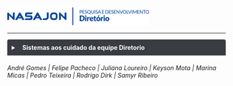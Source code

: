 ![](img/logo_diretorio.png "Logo da equipe Diretório")

---

<details style="margin-bottom:20px;color: white;">
<link rel="stylesheet" href="https://cdnjs.cloudflare.com/ajax/libs/font-awesome/5.15.3/css/all.min.css" integrity="sha512-iBBXm8fW90+nuLcSKlbmrPcLa0OT92xO1BIsZ+ywDWZCvqsWgccV3gFoRBv0z+8dLJgyAHIhR35VZc2oM/gI1w==" crossorigin="anonymous" referrerpolicy="no-referrer" />
<summary style="
    background-color: #3A3C42;
    padding: 10px;
    font-weight: bold;
    border-radius: 4px 4px 0 0;
    cursor:pointer;"
    title="Clique aqui para visualizar conteúdos dos sistemas aos cuidado da equipe Diretorio"><i class="fas fa-window-maximize" style="color: #959da5;margin-right:10px;"></i>
    Sistemas aos cuidado da equipe Diretorio 
</summary>
<div style="
    border: 2px solid #3A3C42;
    border-radius: 0 0 4px 4px;
    padding: 15px;">
    <div style="background-color: #000;
    border-radius: 4px;padding: 15px;margin-bottom:20px;"><a href="sistema/admin.md" style="color:#FFF;"><img src="https://s3.sa-east-1.amazonaws.com/imagens.nasajon/logos/sistemas-web/versao-padrao/icone/nova-marca/logo-padrao_admin_icone.svg"> Admin</a></div>
    <div style="background-color: #000;
    border-radius: 4px;padding: 15px;margin-bottom:20px;"><a href="sistema/avalicao.md" style="color:#FFF;"><img src="https://s3.sa-east-1.amazonaws.com/imagens.nasajon/logos/sistemas-web/versao-padrao/icone/nova-marca/logo-padrao_avaliacao-de-desempenho_icone.svg"> Avaliação de Desempenho</a></div>
</div>
</details>

###### André Gomes | Felipe Pacheco | Juliana Loureiro | Keyson Mota | Marina Micas | Pedro Teixeira | Rodrigo Dirk | Samyr Ribeiro 


